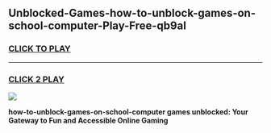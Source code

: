 
## Unblocked-Games-how-to-unblock-games-on-school-computer-Play-Free-qb9al
<h3>
<a href="https://premium76.site?title=how-to-unblock-games-on-school-computer&ref=09A">CLICK TO PLAY</a></h3>
<hr>

<h3>
<a href="https://premium76.site?title=how-to-unblock-games-on-school-computer&ref=09A">CLICK 2 PLAY</a>
  
</h3>

<a href="https://premium76.site?title=how-to-unblock-games-on-school-computer&ref=09A"><img src="https://clearcache.store/games.png"></a>


**how-to-unblock-games-on-school-computer games unblocked: Your Gateway to Fun and Accessible Online Gaming**
